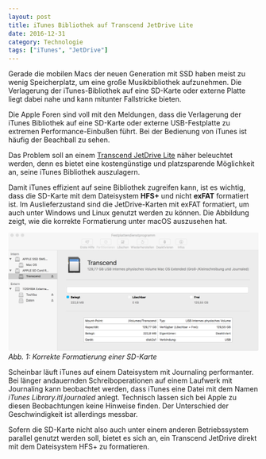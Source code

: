```yaml
---
layout: post
title: iTunes Bibliothek auf Transcend JetDrive Lite
date: 2016-12-31
category: Technologie
tags: ["iTunes", "JetDrive"]
---
```

Gerade die mobilen Macs der neuen Generation mit SSD haben meist zu wenig Speicherplatz, um
eine große Musikbibliothek aufzunehmen. Die Verlagerung der iTunes-Bibliothek auf eine SD-Karte
oder externe Platte liegt dabei nahe und kann mitunter Fallstricke bieten.

<!--more-->

Die Apple Foren sind voll mit den Meldungen, dass die Verlagerung der iTunes Bibliothek auf
eine SD-Karte oder externe USB-Festplatte zu extremen Performance-Einbußen führt. Bei der
Bedienung von iTunes ist häufig der Beachball zu sehen.

Das Problem soll an einem [Transcend JetDrive Lite](https://de.transcend-info.com/apple/jetdrivelite/) 
näher beleuchtet werden, denn es bietet eine kostengünstige und platzsparende Möglichkeit an, 
seine iTunes Bibliothek auszulagern.

Damit iTunes effizient auf seine Bibliothek zugreifen kann, ist es wichtig, dass die
SD-Karte mit dem Dateisystem **HFS+** und nicht **exFAT** formatiert ist. 
Im Auslieferzustand sind die JetDrive-Karten mit exFAT formatiert, um auch unter Windows 
und Linux genutzt werden zu können. Die Abbildung zeigt, wie die korrekte Formatierung unter 
macOS auszusehen hat.

![Korrekte Formatierung einer SD-Karte](/images/hdd-transcend.png "Korrekte Formatierung einer SD-Karte")
_Abb. 1: Korrekte Formatierung einer SD-Karte_


Scheinbar läuft iTunes auf einem Dateisystem mit Journaling performanter. Bei länger
andauernden Schreiboperationen auf einem Laufwerk mit Journaling kann beobachtet werden,
dass iTunes eine Datei mit dem Namen _iTunes Library.itl.journaled_ anlegt. Technisch
lassen sich bei Apple zu diesen Beobachtungen keine Hinweise finden. Der Unterschied der
Geschwindigkeit ist allerdings messbar.

Sofern die SD-Karte nicht also auch unter einem anderen Betriebssystem parallel genutzt
werden soll, bietet es sich an, ein Transcend JetDrive direkt mit dem Dateisystem HFS+
zu formatieren.
